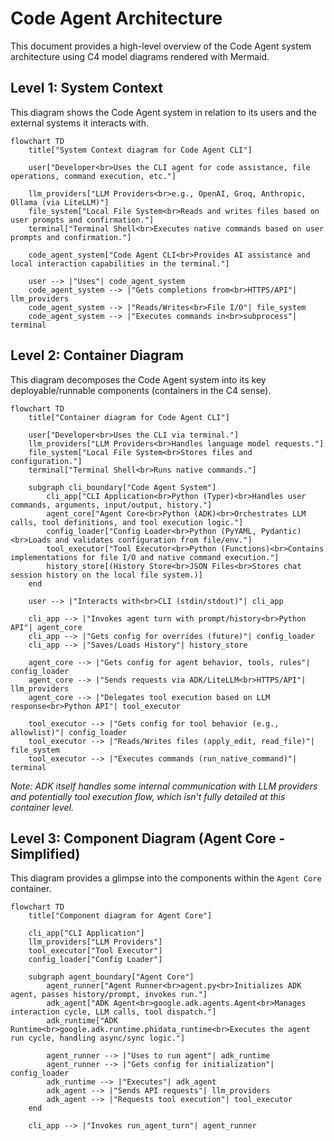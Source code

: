 # Code Agent Architecture

This document provides a high-level overview of the Code Agent system architecture using C4 model diagrams rendered with Mermaid.

## Level 1: System Context

This diagram shows the Code Agent system in relation to its users and the external systems it interacts with.

```mermaid
flowchart TD
    title["System Context diagram for Code Agent CLI"]

    user["Developer<br>Uses the CLI agent for code assistance, file operations, command execution, etc."]

    llm_providers["LLM Providers<br>e.g., OpenAI, Groq, Anthropic, Ollama (via LiteLLM)"]
    file_system["Local File System<br>Reads and writes files based on user prompts and confirmation."]
    terminal["Terminal Shell<br>Executes native commands based on user prompts and confirmation."]

    code_agent_system["Code Agent CLI<br>Provides AI assistance and local interaction capabilities in the terminal."]

    user --> |"Uses"| code_agent_system
    code_agent_system --> |"Gets completions from<br>HTTPS/API"| llm_providers
    code_agent_system --> |"Reads/Writes<br>File I/O"| file_system
    code_agent_system --> |"Executes commands in<br>subprocess"| terminal
```

## Level 2: Container Diagram

This diagram decomposes the Code Agent system into its key deployable/runnable components (containers in the C4 sense).

```mermaid
flowchart TD
    title["Container diagram for Code Agent CLI"]

    user["Developer<br>Uses the CLI via terminal."]
    llm_providers["LLM Providers<br>Handles language model requests."]
    file_system["Local File System<br>Stores files and configuration."]
    terminal["Terminal Shell<br>Runs native commands."]

    subgraph cli_boundary["Code Agent System"]
        cli_app["CLI Application<br>Python (Typer)<br>Handles user commands, arguments, input/output, history."]
        agent_core["Agent Core<br>Python (ADK)<br>Orchestrates LLM calls, tool definitions, and tool execution logic."]
        config_loader["Config Loader<br>Python (PyYAML, Pydantic)<br>Loads and validates configuration from file/env."]
        tool_executor["Tool Executor<br>Python (Functions)<br>Contains implementations for file I/O and native command execution."]
        history_store[(History Store<br>JSON Files<br>Stores chat session history on the local file system.)]
    end

    user --> |"Interacts with<br>CLI (stdin/stdout)"| cli_app

    cli_app --> |"Invokes agent turn with prompt/history<br>Python API"| agent_core
    cli_app --> |"Gets config for overrides (future)"| config_loader
    cli_app --> |"Saves/Loads History"| history_store

    agent_core --> |"Gets config for agent behavior, tools, rules"| config_loader
    agent_core --> |"Sends requests via ADK/LiteLLM<br>HTTPS/API"| llm_providers
    agent_core --> |"Delegates tool execution based on LLM response<br>Python API"| tool_executor

    tool_executor --> |"Gets config for tool behavior (e.g., allowlist)"| config_loader
    tool_executor --> |"Reads/Writes files (apply_edit, read_file)"| file_system
    tool_executor --> |"Executes commands (run_native_command)"| terminal
```

*Note: ADK itself handles some internal communication with LLM providers and potentially tool execution flow, which isn't fully detailed at this container level.*

## Level 3: Component Diagram (Agent Core - Simplified)

This diagram provides a glimpse into the components within the `Agent Core` container.

```mermaid
flowchart TD
    title["Component diagram for Agent Core"]

    cli_app["CLI Application"]
    llm_providers["LLM Providers"]
    tool_executor["Tool Executor"]
    config_loader["Config Loader"]

    subgraph agent_boundary["Agent Core"]
        agent_runner["Agent Runner<br>agent.py<br>Initializes ADK agent, passes history/prompt, invokes run."]
        adk_agent["ADK Agent<br>google.adk.agents.Agent<br>Manages interaction cycle, LLM calls, tool dispatch."]
        adk_runtime["ADK Runtime<br>google.adk.runtime.phidata_runtime<br>Executes the agent run cycle, handling async/sync logic."]

        agent_runner --> |"Uses to run agent"| adk_runtime
        agent_runner --> |"Gets config for initialization"| config_loader
        adk_runtime --> |"Executes"| adk_agent
        adk_agent --> |"Sends API requests"| llm_providers
        adk_agent --> |"Requests tool execution"| tool_executor
    end

    cli_app --> |"Invokes run_agent_turn"| agent_runner
``` 